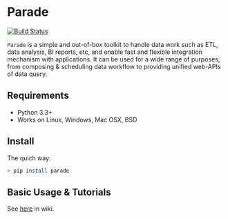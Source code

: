 # Parade

[![Build Status](https://travis-ci.org/bailaohe/parade.svg?branch=master)](https://travis-ci.org/bailaohe/parade)

`Parade` is a simple and out-of-box toolkit to handle data work such as ETL, data analysis, BI reports, etc, and enable fast and flexible integration mechanism with applications. It can be used for a wide range of purposes, from composing & scheduling data workflow to providing unified web-APIs of data query.

## Requirements

* Python 3.3+
* Works on Linux, Windows, Mac OSX, BSD

## Install

The quich way:

```bash
> pip install parade
```

## Basic Usage & Tutorials

See [here](https://github.com/bailaohe/parade/wiki/Tutorials) in wiki.
